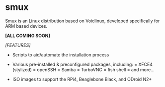 # smux
Smux is an Linux distribution based on Voidlinux, developed specifically for ARM based devices.

**[ALL COMING SOON]**

*[FEATURES]*
- Scripts to aid/automate the installation process
- Various pre-installed & preconfigured packages, including:
     = XFCE4 (stylized)
     = openSSH
     = Samba
     = TurboVNC
     = fish shell
     = and more...

- ISO images to support the RPi4, Beaglebone Black, and ODroid N2+
